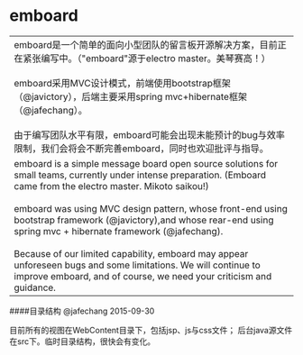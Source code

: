 # emboard
<table><tr><td>
emboard是一个简单的面向小型团队的留言板开源解决方案，目前正在紧张编写中。（"emboard"源于electro master。美琴赛高！）
<br><br>
emboard采用MVC设计模式，前端使用bootstrap框架（@javictory），后端主要采用spring mvc+hibernate框架（@jafechang）。
<br><br>
由于编写团队水平有限，emboard可能会出现未能预计的bug与效率限制，我们会将会不断完善emboard，同时也欢迎批评与指导。
   
</td></tr><tr><td>
emboard is a simple message board open source solutions for small teams, currently under intense preparation. (Emboard came from the electro master. Mikoto saikou!)
<br><br>
emboard was using MVC design pattern, whose front-end using bootstrap framework (@javictory),and whose rear-end using spring mvc + hibernate framework (@jafechang).
<br><br>
Because of our limited capability, emboard may appear unforeseen bugs and some limitations. We will continue to improve emboard, and of course, we need your criticism and guidance.
</td></tr></table>


<span id="dir"><span/>
####目录结构
@jafechang 2015-09-30

目前所有的视图在WebContent目录下，包括jsp、js与css文件；
后台java源文件在src下。临时目录结构，很快会有变化。
